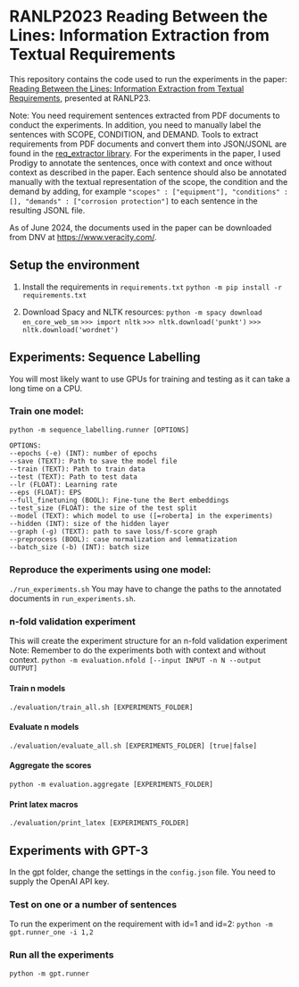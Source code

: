 # RANLP2023 Reading Between the Lines: Information Extraction from Textual Requirements

This repository contains the code used to run the experiments in the paper:
[Reading Between the Lines: Information Extraction from Textual Requirements](https://aclanthology.org/2023.ranlp-1.76.pdf),
presented at RANLP23.

Note: You need requirement sentences extracted from PDF documents to conduct the experiments. In addition, you need to manually label the sentences with SCOPE, CONDITION, and DEMAND. Tools to extract requirements from PDF documents and convert them into JSON/JSONL are found in the [req_extractor library](https://github.com/oholter/req_extractor). For the experiments in the paper, I used Prodigy to annotate the sentences, once with context and once without context as described in the paper. Each sentence should also be annotated manually with the textual representation of the scope, the condition and the demand by adding, for example ``"scopes" : ["equipment"], "conditions" : [], "demands" : ["corrosion protection"]`` to each sentence in the resulting JSONL file.

As of June 2024, the documents used in the paper can be downloaded from DNV at https://www.veracity.com/.

## Setup the environment

1. Install the requirements in ``requirements.txt``
``python -m pip install -r requirements.txt``

2. Download Spacy and NLTK resources:
`python -m spacy download en_core_web_sm`
`>>> import nltk`
`>>> nltk.download('punkt')`
`>>> nltk.download('wordnet')`



## Experiments: Sequence Labelling

You will most likely want to use GPUs for training and testing as it can take a long time on a CPU.

### Train one model:
```
python -m sequence_labelling.runner [OPTIONS]

OPTIONS:
--epochs (-e) (INT): number of epochs
--save (TEXT): Path to save the model file
--train (TEXT): Path to train data
--test (TEXT): Path to test data
--lr (FLOAT): Learning rate
--eps (FLOAT): EPS
--full_finetuning (BOOL): Fine-tune the Bert embeddings
--test_size (FLOAT): the size of the test split
--model (TEXT): which model to use ([=roberta] in the experiments)
--hidden (INT): size of the hidden layer
--graph (-g) (TEXT): path to save loss/f-score graph
--preprocess (BOOL): case normalization and lemmatization
--batch_size (-b) (INT): batch size
```

### Reproduce the experiments using one model:
``./run_experiments.sh``
You may have to change the paths to the annotated documents in ``run_experiments.sh``.


### n-fold validation experiment
This will create the experiment structure for an n-fold validation experiment
Note: Remember to do the experiments both with context and without context.
`python -m evaluation.nfold [--input INPUT -n N --output OUTPUT]`


#### Train n models
``./evaluation/train_all.sh [EXPERIMENTS_FOLDER]``

#### Evaluate n models
`./evaluation/evaluate_all.sh [EXPERIMENTS_FOLDER] [true|false]`

#### Aggregate the scores
`python -m evaluation.aggregate [EXPERIMENTS_FOLDER]`

#### Print latex macros
``./evaluation/print_latex [EXPERIMENTS_FOLDER]``





## Experiments with GPT-3
In the gpt folder, change the settings in the ``config.json`` file. You need to supply the OpenAI API key.

### Test on one or a number of sentences
To run the experiment on the requirement with id=1 and id=2:
``python -m gpt.runner_one -i 1,2``


### Run all the experiments
``python -m gpt.runner``

